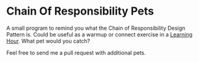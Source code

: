 Chain Of Responsibility Pets
============================

A small program to remind you what the Chain of Responsibility Design Pattern is. Could be useful as a warmup or connect exercise in a [Learning Hour](https://sammancoaching.org/learning_hours/index.html). What pet would you catch? 

Feel free to send me a pull request with additional pets.
